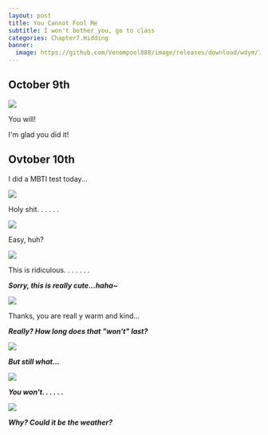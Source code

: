 ```yaml
---
layout: post 
title: You Cannot Fool Me
subtitle: I won't bother you, go to class
categories: Chapter7.Hidding
banner: 
  image: https://github.com/Venompool888/image/releases/download/wdym/1697200350688.jpeg
---
```

  
## October 9th  
  
![](https://github.com/Venompool888/image/releases/download/wdym/Screenshot_20231016_225732.jpg)  
  
You will!  
  
I'm glad you did it!  
  
## Ovtober 10th  
  
I did a MBTI test today...  
  
![](https://github.com/Venompool888/image/releases/download/wdym/Screenshot_20231016_230536.jpg)  
  
Holy shit. . . . . .  
  
![](https://github.com/Venompool888/image/releases/download/wdym/Screenshot_20231016_230742.jpg)  
  
Easy, huh?  
  
![](https://github.com/Venompool888/image/releases/download/wdym/Screenshot_20231016_230929.jpg)  
  
This is ridiculous. . . . . . .  
  
***Sorry, this is really cute...haha~***  
  
![](https://github.com/Venompool888/image/releases/download/wdym/Screenshot_20231016_231133.jpg)  
  
Thanks, you are reall y warm and kind...  
  
***Really? How long does that "won't" last?***  
  
![](https://github.com/Venompool888/image/releases/download/wdym/Screenshot_20231016_231518.jpg)  
  
***But still what...***  
  
![](https://github.com/Venompool888/image/releases/download/wdym/Screenshot_20231016_231631.jpg)  
  
***You won't. . . . . .***  
  
![](https://github.com/Venompool888/image/releases/download/wdym/Screenshot_20231016_232636.jpg)  
  
***Why? Could it be the weather?***